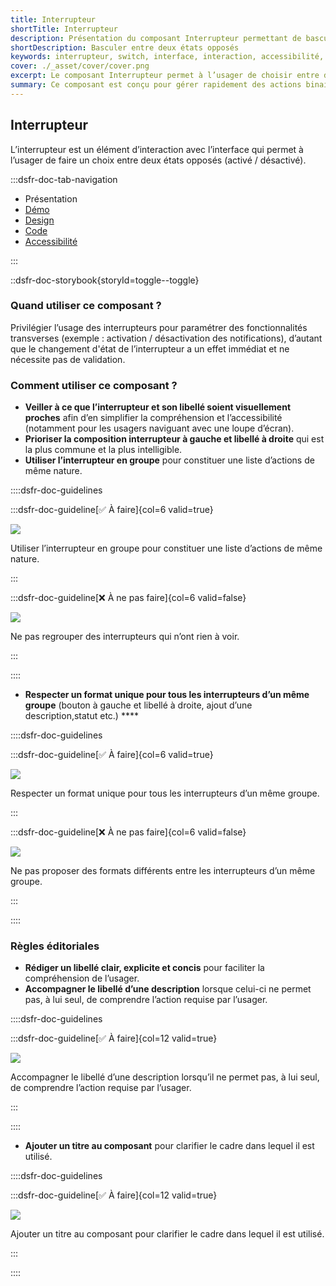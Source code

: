 ```yaml
---
title: Interrupteur
shortTitle: Interrupteur
description: Présentation du composant Interrupteur permettant de basculer entre deux états opposés sans validation supplémentaire.
shortDescription: Basculer entre deux états opposés
keywords: interrupteur, switch, interface, interaction, accessibilité, design système, DSFR, état activé, état désactivé
cover: ./_asset/cover/cover.png
excerpt: Le composant Interrupteur permet à l’usager de choisir entre deux états opposés, comme activer ou désactiver une fonctionnalité, avec effet immédiat.
summary: Ce composant est conçu pour gérer rapidement des actions binaires dans une interface, notamment pour paramétrer des fonctionnalités comme les notifications. Il permet un usage fluide grâce à un affichage clair, des libellés explicites et une structure accessible. Il peut être utilisé seul ou en groupe et s’adapte visuellement aux contraintes d’affichage sans nécessiter de validation supplémentaire.
---
```


## Interrupteur

L’interrupteur est un élément d’interaction avec l’interface qui permet à l’usager de faire un choix entre deux états opposés (activé / désactivé).

:::dsfr-doc-tab-navigation

- Présentation
- [Démo](./demo/index.md)
- [Design](./design/index.md)
- [Code](./code/index.md)
- [Accessibilité](./accessibility/index.md)

:::

::dsfr-doc-storybook{storyId=toggle--toggle}

### Quand utiliser ce composant ?

Privilégier l’usage des interrupteurs pour paramétrer des fonctionnalités transverses (exemple : activation / désactivation des notifications), d’autant que le changement d'état de l’interrupteur a un effet immédiat et ne nécessite pas de validation.

### Comment utiliser ce composant ?

- **Veiller à ce que l’interrupteur et son libellé soient visuellement proches** afin d’en simplifier la compréhension et l’accessibilité (notamment pour les usagers naviguant avec une loupe d’écran).
- **Prioriser la composition interrupteur à gauche et libellé à droite** qui est la plus commune et la plus intelligible.
- **Utiliser l’interrupteur en groupe** pour constituer une liste d’actions de même nature.

::::dsfr-doc-guidelines

:::dsfr-doc-guideline[✅ À faire]{col=6 valid=true}

![](./_asset/use/do-1.png)

Utiliser l’interrupteur en groupe pour constituer une liste d’actions de même nature.

:::

:::dsfr-doc-guideline[❌ À ne pas faire]{col=6 valid=false}

![](./_asset/use/dont-1.png)

Ne pas regrouper des interrupteurs qui n’ont rien à voir.

:::

::::


- **Respecter un format unique pour tous les interrupteurs d’un même groupe** (bouton à gauche et libellé à droite, ajout d’une description,statut etc.) ****

::::dsfr-doc-guidelines

:::dsfr-doc-guideline[✅ À faire]{col=6 valid=true}

![](./_asset/use/do-2.png)

Respecter un format unique pour tous les interrupteurs d’un même groupe.

:::

:::dsfr-doc-guideline[❌ À ne pas faire]{col=6 valid=false}

![](./_asset/use/dont-2.png)

Ne pas proposer des formats différents entre les interrupteurs d’un même groupe.

:::

::::


### Règles éditoriales

- **Rédiger un libellé clair, explicite et concis** pour faciliter la compréhension de l’usager.
- **Accompagner le libellé d’une description** lorsque celui-ci ne permet pas, à lui seul, de comprendre l’action requise par l’usager.

::::dsfr-doc-guidelines

:::dsfr-doc-guideline[✅ À faire]{col=12 valid=true}

![](./_asset/edit/do-1.png)

Accompagner le libellé d’une description lorsqu’il ne permet pas, à lui seul, de comprendre l’action requise par l’usager.

:::

::::

- **Ajouter un titre au composant** pour clarifier le cadre dans lequel il est utilisé.

::::dsfr-doc-guidelines

:::dsfr-doc-guideline[✅ À faire]{col=12 valid=true}

![](./_asset/edit/do-2.png)

Ajouter un titre au composant pour clarifier le cadre dans lequel il est utilisé.

:::

::::
